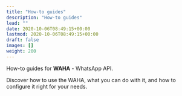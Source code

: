 ```yaml
---
title: "How-to guides"
description: "How-to guides"
lead: ""
date: 2020-10-06T08:49:15+00:00
lastmod: 2020-10-06T08:49:15+00:00
draft: false
images: []
weight: 200
---
```


How-to guides for **WAHA** - WhatsApp API. 

Discover how to use the WAHA, what you can do with it, and how to configure it right for your needs. 

